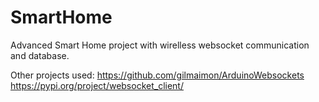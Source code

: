 # SmartHome
Advanced Smart Home project with wirelless websocket communication and database.


Other projects used:
  https://github.com/gilmaimon/ArduinoWebsockets
  https://pypi.org/project/websocket_client/
